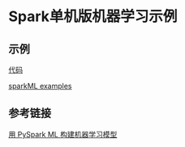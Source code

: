 # Spark单机版机器学习示例

## 示例

[代码](https://github.com/HollyLiang974/DistributedMachineLearning/blob/master/chapter3/code/standaloneML.ipynb)

[sparkML examples](https://github.com/apache/spark/tree/master/examples/src/main/python/ml)

## 参考链接
[用 PySpark ML 构建机器学习模型](https://blog.csdn.net/dQCFKyQDXYm3F8rB0/article/details/126258085)

